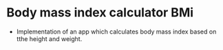 # Body mass index calculator BMi
* Implementation of an app which calculates body mass index based on tthe height and weight.
